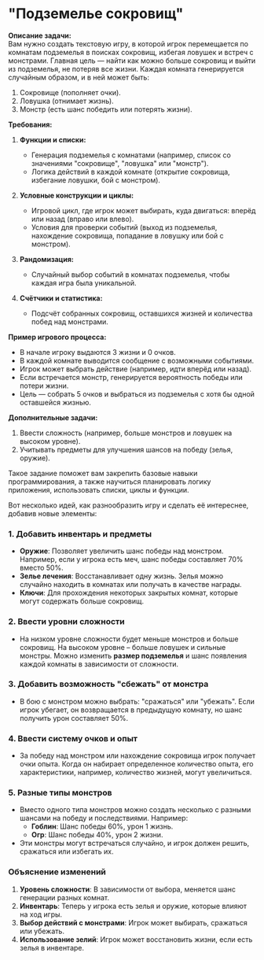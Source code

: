 # "Подземелье сокровищ"

**Описание задачи:**  
Вам нужно создать текстовую игру, в которой игрок перемещается по комнатам подземелья в поисках сокровищ, избегая ловушек и встреч с монстрами. Главная цель — найти как можно больше сокровищ и выйти из подземелья, не потеряв все жизни. Каждая комната генерируется случайным образом, и в ней может быть:  
1. Сокровище (пополняет очки).
2. Ловушка (отнимает жизнь).
3. Монстр (есть шанс победить или потерять жизни).

**Требования:**  
1. **Функции и списки:**  
   - Генерация подземелья с комнатами (например, список со значениями "сокровище", "ловушка" или "монстр").
   - Логика действий в каждой комнате (открытие сокровища, избегание ловушки, бой с монстром).
   
2. **Условные конструкции и циклы:**  
   - Игровой цикл, где игрок может выбирать, куда двигаться: вперёд или назад (вправо или влево).
   - Условия для проверки событий (выход из подземелья, нахождение сокровища, попадание в ловушку или бой с монстром).
   
3. **Рандомизация:**  
   - Случайный выбор событий в комнатах подземелья, чтобы каждая игра была уникальной.
   
4. **Счётчики и статистика:**  
   - Подсчёт собранных сокровищ, оставшихся жизней и количества побед над монстрами.

**Пример игрового процесса:**  
- В начале игроку выдаются 3 жизни и 0 очков.
- В каждой комнате выводится сообщение с возможными событиями.
- Игрок может выбрать действие (например, идти вперёд или назад).
- Если встречается монстр, генерируется вероятность победы или потери жизни.
- Цель — собрать 5 очков и выбраться из подземелья с хотя бы одной оставшейся жизнью.

**Дополнительные задачи:**  
1. Ввести сложность (например, больше монстров и ловушек на высоком уровне).
2. Учитывать предметы для улучшения шансов на победу (зелья, оружие). 

Такое задание поможет вам закрепить базовые навыки программирования, а также научиться планировать логику приложения, использовать списки, циклы и функции.

Вот несколько идей, как разнообразить игру и сделать её интереснее, добавив новые элементы:

### 1. Добавить инвентарь и предметы
   - **Оружие**: Позволяет увеличить шанс победы над монстром. Например, если у игрока есть меч, шанс победы составляет 70% вместо 50%.
   - **Зелье лечения**: Восстанавливает одну жизнь. Зелья можно случайно находить в комнатах или получать в качестве награды.
   - **Ключи**: Для прохождения некоторых закрытых комнат, которые могут содержать больше сокровищ.

### 2. Ввести уровни сложности
   - На низком уровне сложности будет меньше монстров и больше сокровищ. На высоком уровне – больше ловушек и сильные монстры. Можно изменить **размер подземелья** и шанс появления каждой комнаты в зависимости от сложности.

### 3. Добавить возможность "сбежать" от монстра
   - В бою с монстром можно выбрать: "сражаться" или "убежать". Если игрок убегает, он возвращается в предыдущую комнату, но шанс получить урон составляет 50%.

### 4. Ввести систему очков и опыт
   - За победу над монстром или нахождение сокровища игрок получает очки опыта. Когда он набирает определенное количество опыта, его характеристики, например, количество жизней, могут увеличиться.

### 5. Разные типы монстров
   - Вместо одного типа монстров можно создать несколько с разными шансами на победу и последствиями. Например:
     - **Гоблин**: Шанс победы 60%, урон 1 жизнь.
     - **Огр**: Шанс победы 40%, урон 2 жизни.
   - Эти монстры могут встречаться случайно, и игрок должен решить, сражаться или избегать их.

### Объяснение изменений
1. **Уровень сложности**: В зависимости от выбора, меняется шанс генерации разных комнат.
2. **Инвентарь**: Теперь у игрока есть зелья и оружие, которые влияют на ход игры.
3. **Выбор действий с монстрами**: Игрок может выбирать, сражаться или убежать.
4. **Использование зелий**: Игрок может восстановить жизни, если есть зелья в инвентаре.
